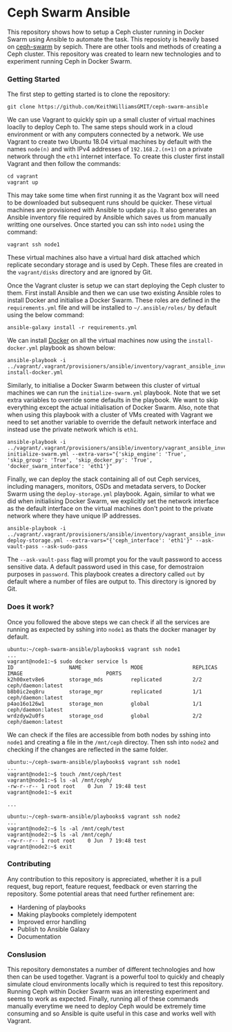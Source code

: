 # Ceph Swarm Ansible

This repository shows how to setup a Ceph cluster running in Docker Swarm using Ansible to automate the task. This reposioty is heavily based on [ceph-swarm](https://github.com/sepich/ceph-swarm) by sepich. There are other tools and methods of creating a Ceph cluster. This repository was created to learn new technologies and to experiment running Ceph in Docker Swarm.

### Getting Started

The first step to getting started is to clone the repository:

```
git clone https://github.com/KeithWilliamsGMIT/ceph-swarm-ansible
```

We can use Vagrant to quickly spin up a small cluster of virtual machines loaclly to deploy Ceph to. The same steps should work in a cloud environment or with any computers connected by a network. We use Vagrant to create two Ubuntu 18.04 virtual machines by default with the names `node(n)` and with IPv4 addresses of `192.168.2.(n+1)` on a private network through the `eth1` internet interface. To create this cluster first install Vagrant and then follow the commands:

```
cd vagrant
vagrant up
```

This may take some time when first running it as the Vagrant box will need to be downloaded but subsequent runs should be quicker. These virtual machines are provisioned with Ansible to update `pip`. It also generates an Ansible inventory file required by Ansible which saves us from manually writting one ourselves. Once started you can ssh into `node1` using the command:

```
vagrant ssh node1
```

These virtual machines also have a virtual hard disk attached which replicate secondary storage and is used by Ceph. These files are created in the `vagrant/disks` directory and are ignored by Git.

Once the Vagrant cluster is setup we can start deploying the Ceph cluster to them. First install Ansible and then we can use two existing Ansible roles to install Docker and initialise a Docker Swarm. These roles are defined in the `requirements.yml` file and will be installed to `~/.ansible/roles/` by default using the below command:

```
ansible-galaxy install -r requirements.yml
```

We can install [Docker](https://docs.docker.com/install/) on all the virtual machines now using the `install-docker.yml` playbook as shown below:

```
ansible-playbook -i ../vagrant/.vagrant/provisioners/ansible/inventory/vagrant_ansible_inventory install-docker.yml
```

Similarly, to initialise a Docker Swarm between this cluster of virtual machines we can run the `initialize-swarm.yml` playbook. Note that we set extra variables to override some defaults in the playbook. We want to skip everything except the actual initialisation of Docker Swarm. Also, note that when using this playbook with a cluster of VMs created with Vagrant we need to set another variable to override the default network interface and instead use the private network which is `eth1`.
```
ansible-playbook -i ../vagrant/.vagrant/provisioners/ansible/inventory/vagrant_ansible_inventory initialize-swarm.yml --extra-vars="{'skip_engine': 'True', 'skip_group': 'True', 'skip_docker_py': 'True', 'docker_swarm_interface': 'eth1'}"
```

Finally, we can deploy the stack containing all of out Ceph services, including managers, monitors, OSDs and metadata servers, to Docker Swarm using the `deploy-storage.yml` playbook. Again, similar to what we did when initialising Docker Swarm, we explicitly set the network interface as the default interface on the virtual machines don't point to the private network where they have unique IP addresses.

```
ansible-playbook -i ../vagrant/.vagrant/provisioners/ansible/inventory/vagrant_ansible_inventory deploy-storage.yml --extra-vars="{'ceph_interface': 'eth1'}" --ask-vault-pass --ask-sudo-pass
```

The `--ask-vault-pass` flag will prompt you for the vault password to access sensitive data. A default password used in this case, for demostraion purposes in `password`. This playbook creates a directory called `out` by default where a number of files are output to. This directory is ignored by Git.

### Does it work?

Once you followed the above steps we can check if all the services are running as expected by sshing into `node1` as thats the docker manager by default.

```
ubuntu:~/ceph-swarm-ansible/playbooks$ vagrant ssh node1
...
vagrant@node1:~$ sudo docker service ls
ID                  NAME                MODE                REPLICAS            IMAGE                           PORTS
k2h00xetv8e6        storage_mds         replicated          2/2                 ceph/daemon:latest
b8b0ic2eq8ru        storage_mgr         replicated          1/1                 ceph/daemon:latest
p4ao16o126w1        storage_mon         global              1/1                 ceph/daemon:latest
wrdzdyw2u0fs        storage_osd         global              2/2                 ceph/daemon:latest
```

We can check if the files are accessible from both nodes by sshing into `node1` and creating a file in the `/mnt/ceph` directoy. Then ssh into `node2` and checking if the changes are reflected in the same folder.

```
ubuntu:~/ceph-swarm-ansible/playbooks$ vagrant ssh node1
...
vagrant@node1:~$ touch /mnt/ceph/test
vagrant@node1:~$ ls -al /mnt/ceph/
-rw-r--r-- 1 root root    0 Jun  7 19:48 test
vagrant@node1:~$ exit

...

ubuntu:~/ceph-swarm-ansible/playbooks$ vagrant ssh node2
...
vagrant@node2:~$ ls -al /mnt/ceph/test
vagrant@node2:~$ ls -al /mnt/ceph/
-rw-r--r-- 1 root root    0 Jun  7 19:48 test
vagrant@node2:~$ exit
```

### Contributing

Any contribution to this repository is appreciated, whether it is a pull request, bug report, feature request, feedback or even starring the repository. Some potential areas that need further refinement are:

+ Hardening of playbooks
+ Making playbooks completely idempotent
+ Improved error handling
+ Publish to Ansible Galaxy
+ Documentation

### Conslusion
This repository demonstates a number of different technologies and how then can be used together. Vagrant is a powerful tool to quickly and cheaply simulate cloud environments locally which is required to test this repository. Running Ceph within Docker Swarm was an interesting experiment and seems to work as expected. Finally, running all of these commands manually everytime we need to deploy Ceph would be extremely time consuming and so Ansible is quite useful in this case and works well with Vagrant.
